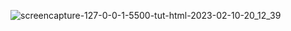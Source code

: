 ![screencapture-127-0-0-1-5500-tut-html-2023-02-10-20_12_39](https://user-images.githubusercontent.com/121229505/218120671-250de708-31a8-4ab8-be93-59bf29c475f4.png)
